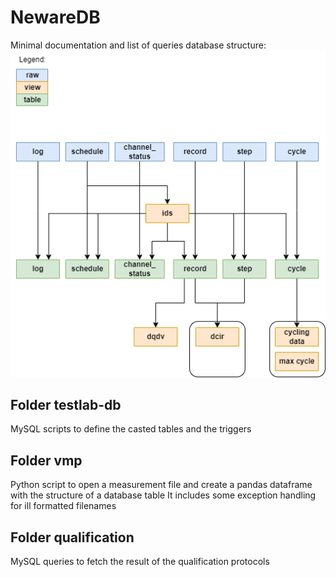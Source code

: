 # NewareDB
 Minimal documentation and list of queries
 database structure:
 ![alt text](./images/neware_db_structure.png)

 
## Folder testlab-db
 MySQL scripts to define the casted tables and the triggers
## Folder vmp
 Python script to open a measurement file and create a pandas dataframe with the structure of a database table
 It includes some exception handling for ill formatted filenames
## Folder qualification
 MySQL queries to fetch the result of the qualification protocols
 
